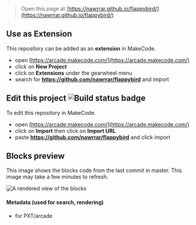  


> Open this page at [https://nawrrar.github.io/flappybird/](https://nawrrar.github.io/flappybird/)

## Use as Extension

This repository can be added as an **extension** in MakeCode.

* open [https://arcade.makecode.com/](https://arcade.makecode.com/)
* click on **New Project**
* click on **Extensions** under the gearwheel menu
* search for **https://github.com/nawrrar/flappybird** and import

## Edit this project ![Build status badge](https://github.com/nawrrar/flappybird/workflows/MakeCode/badge.svg)

To edit this repository in MakeCode.

* open [https://arcade.makecode.com/](https://arcade.makecode.com/)
* click on **Import** then click on **Import URL**
* paste **https://github.com/nawrrar/flappybird** and click import

## Blocks preview

This image shows the blocks code from the last commit in master.
This image may take a few minutes to refresh.

![A rendered view of the blocks](https://github.com/nawrrar/flappybird/raw/master/.github/makecode/blocks.png)

#### Metadata (used for search, rendering)

* for PXT/arcade
<script src="https://makecode.com/gh-pages-embed.js"></script><script>makeCodeRender("{{ site.makecode.home_url }}", "{{ site.github.owner_name }}/{{ site.github.repository_name }}");</script>
